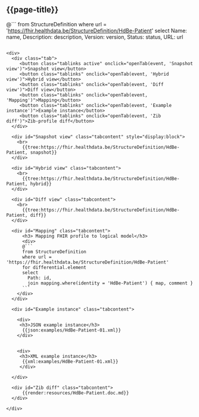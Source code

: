 ## {{page-title}}

@```
from StructureDefinition
where url = 'https://fhir.healthdata.be/StructureDefinition/HdBe-Patient'
select 
Name: name,
Description: description,
Version: version,
Status: status,
URL: url
```

<div>
  <div class="tab">
     <button class="tablinks active" onclick="openTab(event, 'Snapshot view')">Snapshot view</button>
     <button class="tablinks" onclick="openTab(event, 'Hybrid view')">Hybrid view</button>
     <button class="tablinks" onclick="openTab(event, 'Diff view')">Diff view</button>
     <button class="tablinks" onclick="openTab(event, 'Mapping')">Mapping</button>
     <button class="tablinks" onclick="openTab(event, 'Example instance')">Example instance</button>
     <button class="tablinks" onclick="openTab(event, 'Zib diff')">Zib-profile diff</button>
  </div>

  <div id="Snapshot view" class="tabcontent" style="display:block">
    <br>
      {{tree:https://fhir.healthdata.be/StructureDefinition/HdBe-Patient, snapshot}}
  </div>

  <div id="Hybrid view" class="tabcontent">
    <br>
      {{tree:https://fhir.healthdata.be/StructureDefinition/HdBe-Patient, hybrid}}
  </div>

  <div id="Diff view" class="tabcontent">
    <br>
      {{tree:https://fhir.healthdata.be/StructureDefinition/HdBe-Patient, diff}}
  </div>

  <div id="Mapping" class="tabcontent">      
      <h3> Mapping FHIR profile to logical model</h3>
      <div>
      @```
      from StructureDefinition
      where url = 'https://fhir.healthdata.be/StructureDefinition/HdBe-Patient'
      for differential.element 
      select 
        Path: id,
        join mapping.where(identity = 'HdBe-Patient') { map, comment }
      ```
    </div>
  </div>

  <div id="Example instance" class="tabcontent">
    
    <div>
     <h3>JSON example instance</h3>
      {{json:examples/HdBe-Patient-01.xml}}
    </div>

    
    <div>
     <h3>XML example instance</h3>
      {{xml:examples/HdBe-Patient-01.xml}}
     </div>
    
  </div>

  <div id="Zib diff" class="tabcontent">
      {{render:resources/HdBe-Patient.doc.md}}
  </div>

</div>